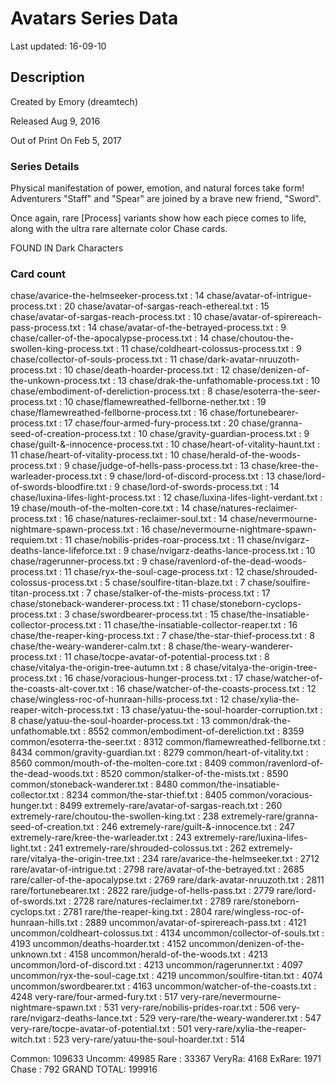 # Avatars Series Data

Last updated: 16-09-10

## Description

Created by Emory (dreamtech)

Released Aug 9, 2016

Out of Print On Feb 5, 2017

### Series Details

Physical manifestation of power, emotion, and natural forces take form! Adventurers "Staff" and "Spear" are joined by a brave new friend, "Sword".

Once again, rare [Process] variants show how each piece comes to life, along with the ultra rare alternate color Chase cards.

FOUND IN Dark Characters

### Card count

chase/avarice-the-helmseeker-process.txt : 14
chase/avatar-of-intrigue-process.txt : 20
chase/avatar-of-sargas-reach-ethereal.txt : 15
chase/avatar-of-sargas-reach-process.txt : 10
chase/avatar-of-spirereach-pass-process.txt : 14
chase/avatar-of-the-betrayed-process.txt : 9
chase/caller-of-the-apocalypse-process.txt : 14
chase/choutou-the-swollen-king-process.txt : 11
chase/coldheart-colossus-process.txt : 9
chase/collector-of-souls-process.txt : 11
chase/dark-avatar-nruuzoth-process.txt : 10
chase/death-hoarder-process.txt : 12
chase/denizen-of-the-unkown-process.txt : 13
chase/drak-the-unfathomable-process.txt : 10
chase/embodiment-of-dereliction-process.txt : 8
chase/esoterra-the-seer-process.txt : 10
chase/flamewreathed-fellborne-nether.txt : 19
chase/flamewreathed-fellborne-process.txt : 16
chase/fortunebearer-process.txt : 17
chase/four-armed-fury-process.txt : 20
chase/granna-seed-of-creation-process.txt : 10
chase/gravity-guardian-process.txt : 9
chase/guilt-&-innocence-process.txt : 10
chase/heart-of-vitality-haunt.txt : 11
chase/heart-of-vitality-process.txt : 10
chase/herald-of-the-woods-process.txt : 9
chase/judge-of-hells-pass-process.txt : 13
chase/kree-the-warleader-process.txt : 9
chase/lord-of-discord-process.txt : 13
chase/lord-of-swords-bloodfire.txt : 9
chase/lord-of-swords-process.txt : 14
chase/luxina-lifes-light-process.txt : 12
chase/luxina-lifes-light-verdant.txt : 19
chase/mouth-of-the-molten-core.txt : 14
chase/natures-reclaimer-process.txt : 16
chase/natures-reclaimer-soul.txt : 14
chase/nevermourne-nightmare-spawn-process.txt : 16
chase/nevermourne-nightmare-spawn-requiem.txt : 11
chase/nobilis-prides-roar-process.txt : 11
chase/nvigarz-deaths-lance-lifeforce.txt : 9
chase/nvigarz-deaths-lance-process.txt : 10
chase/ragerunner-process.txt : 9
chase/ravenlord-of-the-dead-woods-process.txt : 11
chase/ryx-the-soul-cage-process.txt : 12
chase/shrouded-colossus-process.txt : 5
chase/soulfire-titan-blaze.txt : 7
chase/soulfire-titan-process.txt : 7
chase/stalker-of-the-mists-process.txt : 17
chase/stoneback-wanderer-process.txt : 11
chase/stoneborn-cyclops-process.txt : 3
chase/swordbearer-process.txt : 15
chase/the-insatiable-collector-process.txt : 11
chase/the-insatiable-collector-reaper.txt : 16
chase/the-reaper-king-process.txt : 7
chase/the-star-thief-process.txt : 8
chase/the-weary-wanderer-calm.txt : 8
chase/the-weary-wanderer-process.txt : 11
chase/tocpe-avatar-of-potential-process.txt : 8
chase/vitalya-the-origin-tree-autumn.txt : 8
chase/vitalya-the-origin-tree-process.txt : 16
chase/voracious-hunger-process.txt : 17
chase/watcher-of-the-coasts-alt-cover.txt : 16
chase/watcher-of-the-coasts-process.txt : 12
chase/wingless-roc-of-hunraan-hills-process.txt : 12
chase/xylia-the-reaper-witch-process.txt : 13
chase/yatuu-the-soul-hoarder-corruption.txt : 8
chase/yatuu-the-soul-hoarder-process.txt : 13
common/drak-the-unfathomable.txt : 8552
common/embodiment-of-dereliction.txt : 8359
common/esoterra-the-seer.txt : 8312
common/flamewreathed-fellborne.txt : 8434
common/gravity-guardian.txt : 8279
common/heart-of-vitality.txt : 8560
common/mouth-of-the-molten-core.txt : 8409
common/ravenlord-of-the-dead-woods.txt : 8520
common/stalker-of-the-mists.txt : 8590
common/stoneback-wanderer.txt : 8480
common/the-insatiable-collector.txt : 8234
common/the-star-thief.txt : 8405
common/voracious-hunger.txt : 8499
extremely-rare/avatar-of-sargas-reach.txt : 260
extremely-rare/choutou-the-swollen-king.txt : 238
extremely-rare/granna-seed-of-creation.txt : 246
extremely-rare/guilt-&-innocence.txt : 247
extremely-rare/kree-the-warleader.txt : 243
extremely-rare/luxina-lifes-light.txt : 241
extremely-rare/shrouded-colossus.txt : 262
extremely-rare/vitalya-the-origin-tree.txt : 234
rare/avarice-the-helmseeker.txt : 2712
rare/avatar-of-intrigue.txt : 2798
rare/avatar-of-the-betrayed.txt : 2685
rare/caller-of-the-apocalypse.txt : 2769
rare/dark-avatar-nruuzoth.txt : 2811
rare/fortunebearer.txt : 2822
rare/judge-of-hells-pass.txt : 2779
rare/lord-of-swords.txt : 2728
rare/natures-reclaimer.txt : 2789
rare/stoneborn-cyclops.txt : 2781
rare/the-reaper-king.txt : 2804
rare/wingless-roc-of-hunraan-hills.txt : 2889
uncommon/avatar-of-spirereach-pass.txt : 4121
uncommon/coldheart-colossus.txt : 4134
uncommon/collector-of-souls.txt : 4193
uncommon/deaths-hoarder.txt : 4152
uncommon/denizen-of-the-unknown.txt : 4158
uncommon/herald-of-the-woods.txt : 4213
uncommon/lord-of-discord.txt : 4213
uncommon/ragerunner.txt : 4097
uncommon/ryx-the-soul-cage.txt : 4219
uncommon/soulfire-titan.txt : 4074
uncommon/swordbearer.txt : 4163
uncommon/watcher-of-the-coasts.txt : 4248
very-rare/four-armed-fury.txt : 517
very-rare/nevermourne-nightmare-spawn.txt : 531
very-rare/nobilis-prides-roar.txt : 506
very-rare/nvigarz-deaths-lance.txt : 529
very-rare/the-weary-wanderer.txt : 547
very-rare/tocpe-avatar-of-potential.txt : 501
very-rare/xylia-the-reaper-witch.txt : 523
very-rare/yatuu-the-soul-hoarder.txt : 514

Common: 109633
Uncomm: 49985
Rare  : 33367
VeryRa: 4168
ExRare: 1971
Chase : 792
GRAND TOTAL: 199916